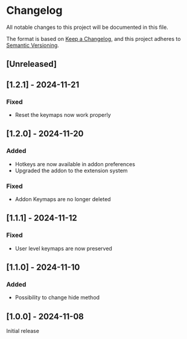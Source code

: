 # Changelog

All notable changes to this project will be documented in this file.

The format is based on [Keep a Changelog](https://keepachangelog.com/en/1.0.0/),
and this project adheres to [Semantic Versioning](https://semver.org/spec/v2.0.0.html).

## [Unreleased]

## [1.2.1] - 2024-11-21

### Fixed

- Reset the keymaps now work properly

## [1.2.0] - 2024-11-20

### Added

- Hotkeys are now available in addon preferences
- Upgraded the addon to the extension system

### Fixed

- Addon Keymaps are no longer deleted

## [1.1.1] - 2024-11-12

### Fixed

- User level keymaps are now preserved

## [1.1.0] - 2024-11-10

### Added

- Possibility to change hide method

## [1.0.0] - 2024-11-08

Initial release